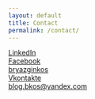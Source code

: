 ```yaml
---
layout: default
title: Contact
permalink: /contact/
---
```

<div class="space-down jumbotron transparent center-block">
    <div class="container">
        <div class="row vcenter">
            <div class="col-md-6">
                <a href="https://www.linkedin.com/in/bkos91" target="_blank"><i class="fa contact fa-2x fa-linkedin-square"></i>LinkedIn</a>
            </div>
            <div class="col-md-6">
                <a href="https://www.facebook.com/bryazgin.kos" target="_blank"><i class="fa contact fa-2x fa-facebook"></i>Facebook</a>
            </div>
        </div>
        <div class="row vcenter">
            <div class="col-md-6">
                <a href="skype:bryazginkos?chat"><i class="fa contact fa-2x fa-skype"></i>bryazginkos</a>
            </div>
            <div class="col-md-6">
                <a href="http://vk.com/bkos91" target="_blank"><i class="fa contact fa-2x fa-vk"></i>Vkontakte</a>
            </div>
        </div>
        <div class="row vcenter">
            <div class="col-md-offset-2 col-md-9">
                <a href="mailto:blog.bkos@yandex.com"><i class="fa contact fa-2x fa-envelope"></i>blog.bkos@yandex.com</a>
            </div>
        </div>
    </div>
</div>


